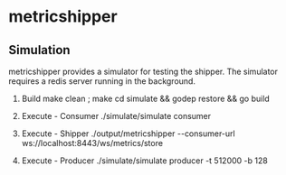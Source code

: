 metricshipper
========

Simulation
------------
metricshipper provides a simulator for testing the shipper. The simulator
requires a redis server running in the background.

1. Build
 make clean ; make
 cd simulate && godep restore && go build

2. Execute - Consumer
  ./simulate/simulate consumer

3. Execute - Shipper
  ./output/metricshipper --consumer-url ws://localhost:8443/ws/metrics/store

4. Execute - Producer
  ./simulate/simulate producer -t 512000 -b 128
